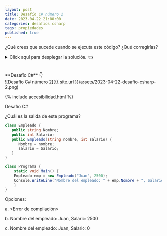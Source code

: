```yaml
---
layout: post
title: Desafío C# número 2
date: 2023-04-22 21:00:00
categories: desafios csharp
tags: propiedades
published: true
---
```

¿Qué crees que sucede cuando se ejecuta este código? ¿Qué corregirías?

<details><summary>Click aquí para desplegar la solución. 👈</summary>
<br />✅ La respuesta correcta es la c: "Nombre del empleado: Juan, Salario: 0".
<br />
<br />✏️ Explicación: El constructor de la clase Empleado hace incorrectamente la asignación de la propiedad Salario, debido a que se asigna esta propiedad (cuyo identificador comienza en mayúscula) al parámetro (en minúsculas), cuando debería ser a la inversa. Esto no impide la compilación, pero sí ocasiona que el valor del parámetro salario nunca se asigne a la propiedad Salario, por lo que ésta toma el 0 como valor por defecto para un dato de tipo int.
<br />
<br /><div markdown="1">💻 [Código ejecutable](https://jdoodle.com/a/66Qo){:target="_blank"}
  </div>
{% include codeEditor.html id="66Qo?stdin=0&arg=0&rw=1" %} 
<br />
<div markdown="1">![Solución al desafío]({{ site.url }}/assets/2023-04-22-desafio-csharp-2-solucion.png)
  </div></details>

<br />
<br />
**Desafío C#** 👇
<br />
![Desafío C# número 2]({{ site.url }}/assets/2023-04-22-desafio-csharp-2.png)

{% include accesibilidad.html %}

Desafío C#

¿Cuál es la salida de este programa?

```c#
class Empleado {
   public string Nombre;
   public int Salario;
   public Empleado(string nombre, int salario) {
      Nombre = nombre;
      salario = Salario;
   }
}

class Programa {
    static void Main() {
    Empleado emp = new Empleado("Juan", 2500);
    Console.WriteLine("Nombre del empleado: " + emp.Nombre + ", Salario: " + emp.Salario);
    }
}
```

Opciones:

a. <Error de compilación>

b. Nombre del empleado: Juan, Salario: 2500

c. Nombre del empleado: Juan, Salario: 0


</div></details>
